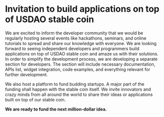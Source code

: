 # Invitation to build applications on top of USDAO stable coin

We are excited to inform the developer community that we would be regularly hosting several events like hackathons, seminars, and online tutorials to spread and share our knowledge with everyone. We are looking forward to seeing independent developers and programmers build applications on top of USDAO stable coin and amaze us with their solutions. In order to simplify the development process, we are developing a separate section for developers. The section will include necessary documentation, APIs list, widget integration, code examples, and everything relevant for further development.

We also host a platform to fund budding startups. A major part of the funding shall happen with the stable coin itself. We invite innovators and crazy minds from all around the world to share their ideas or applications built on top of our stable coin.

**We are ready to fund the next million-dollar idea.**

